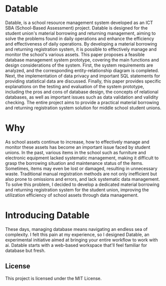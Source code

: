 # Datable 
Datable, is a school resource management system developed as an ICT SBA (School-Based Assessment) project. Datable is designed for the student union's material borrowing and returning management, aiming to solve the problems found in daily operations and enhance the efficiency and effectiveness of daily operations.  By developing a material borrowing and returning registration system, it is possible to effectively manage and monitor the school's various assets. This paper proposes a feasible database management system prototype, covering the main functions and design considerations of the system. First, the system requirements are analyzed, and the corresponding entity-relationship diagram is completed. Next, the implementation of data privacy and important SQL statements for providing statistical data are discussed. Finally, this paper provides specific explanations on the testing and evaluation of the system prototype, including the pros and cons of database design, the concepts of relational databases, as well as important issues such as data validation and validity checking. The entire project aims to provide a practical material borrowing and returning registration system solution for middle school student unions.

# Why
As school assets continue to increase, how to effectively manage and monitor these assets has become an important issue faced by student unions. In the past, various items in the school such as furniture and electronic equipment lacked systematic management, making it difficult to grasp the borrowing situation and maintenance status of the items. Sometimes, items may even be lost or damaged, resulting in unnecessary waste. Traditional manual registration methods are not only inefficient but also prone to omissions and errors, and lack systematic data management. To solve this problem, I decided to develop a dedicated material borrowing and returning registration system for the student union, improving the utilization efficiency of school assets through data management.

# Introducing Datable
These days, managing database means navigating an endless sea of complexity. I felt this pain at my experience, so I designed Datable, an experimental initiative aimed at bringing your entire workflow to work with ai. Datable starts with a web-based workspace that'll feel familiar for database but fresh.

## License
This project is licensed under the MIT License.